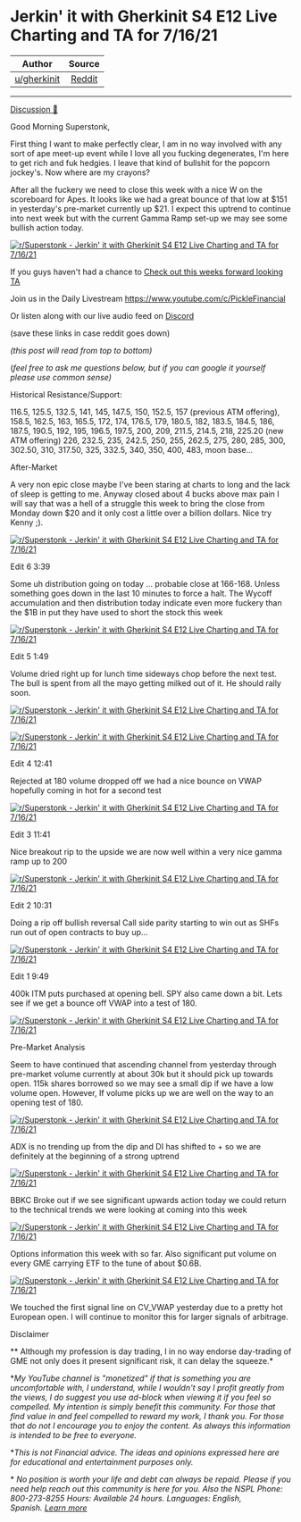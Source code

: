 Jerkin' it with Gherkinit S4 E12 Live Charting and TA for 7/16/21
=================================================================

| Author       | Source       | 
| :-------------: |:-------------:|
|  [u/gherkinit](https://www.reddit.com/user/gherkinit/) | [Reddit](https://www.reddit.com/r/Superstonk/comments/olg2vp/jerkin_it_with_gherkinit_s4_e12_live_charting_and/) | 

---

[Discussion 🦍](https://www.reddit.com/r/Superstonk/search?q=flair_name%3A%22Discussion%20%F0%9F%A6%8D%22&restrict_sr=1)

Good Morning Superstonk,

First thing I want to make perfectly clear, I am in no way involved with any sort of ape meet-up event while I love all you fucking degenerates, I'm here to get rich and fuk hedgies. I leave that kind of bullshit for the popcorn jockey's. Now where are my crayons?

After all the fuckery we need to close this week with a nice W on the scoreboard for Apes. It looks like we had a great bounce of that low at $151 in yesterday's pre-market currently up $21. I expect this uptrend to continue into next week but with the current Gamma Ramp set-up we may see some bullish action today.

[![r/Superstonk - Jerkin' it with Gherkinit S4 E12 Live Charting and TA for 7/16/21](https://preview.redd.it/n38rc9qpikb71.png?width=1192&format=png&auto=webp&s=4d8eae42c509e7d8cf654572520a069999127d03)](https://preview.redd.it/n38rc9qpikb71.png?width=1192&format=png&auto=webp&s=4d8eae42c509e7d8cf654572520a069999127d03)

If you guys haven't had a chance to [Check out this weeks forward looking TA](https://www.reddit.com/r/Superstonk/comments/oi6c88/jerkin_it_with_gherkinit_forward_looking_ta_for/)

Join us in the Daily Livestream <https://www.youtube.com/c/PickleFinancial>

Or listen along with our live audio feed on [Discord](https://discord.gg/HbqnUVsSrH)

(save these links in case reddit goes down)

*(this post will read from top to bottom)*

(*feel free to ask me questions below, but if you can google it yourself please use common sense)*

Historical Resistance/Support:

116.5, 125.5, 132.5, 141, 145, 147.5, 150, 152.5, 157 (previous ATM offering), 158.5, 162.5, 163, 165.5, 172, 174, 176.5, 179, 180.5, 182, 183.5, 184.5, 186, 187.5, 190.5, 192, 195, 196.5, 197.5, 200, 209, 211.5, 214.5, 218, 225.20 (new ATM offering) 226, 232.5, 235, 242.5, 250, 255, 262.5, 275, 280, 285, 300, 302.50, 310, 317.50, 325, 332.5, 340, 350, 400, 483, moon base...

After-Market

A very non epic close maybe I've been staring at charts to long and the lack of sleep is getting to me. Anyway closed about 4 bucks above max pain I will say that was a hell of a struggle this week to bring the close from Monday down $20 and it only cost a little over a billion dollars. Nice try Kenny ;).

[![r/Superstonk - Jerkin' it with Gherkinit S4 E12 Live Charting and TA for 7/16/21](https://preview.redd.it/8wbvp6dosmb71.png?width=694&format=png&auto=webp&s=01369f737aebb5347c75afcf94d1bc58c96f04f1)](https://preview.redd.it/8wbvp6dosmb71.png?width=694&format=png&auto=webp&s=01369f737aebb5347c75afcf94d1bc58c96f04f1)

Edit 6 3:39

Some uh distribution going on today ... probable close at 166-168. Unless something goes down in the last 10 minutes to force a halt. The Wycoff accumulation and then distribution today indicate even more fuckery than the $1B in put they have used to short the stock this week

[![r/Superstonk - Jerkin' it with Gherkinit S4 E12 Live Charting and TA for 7/16/21](https://preview.redd.it/r6nfp10onmb71.png?width=1620&format=png&auto=webp&s=6d1ee1dd61b674d6306169fbadafac33b3337cf1)](https://preview.redd.it/r6nfp10onmb71.png?width=1620&format=png&auto=webp&s=6d1ee1dd61b674d6306169fbadafac33b3337cf1)

Edit 5 1:49

Volume dried right up for lunch time sideways chop before the next test. The bull is spent from all the mayo getting milked out of it. He should rally soon.

[![r/Superstonk - Jerkin' it with Gherkinit S4 E12 Live Charting and TA for 7/16/21](https://preview.redd.it/d935vgsj4mb71.png?width=465&format=png&auto=webp&s=f3b9b44219061febcc053958d6b7f2bf1e0043d7)](https://preview.redd.it/d935vgsj4mb71.png?width=465&format=png&auto=webp&s=f3b9b44219061febcc053958d6b7f2bf1e0043d7)

[![r/Superstonk - Jerkin' it with Gherkinit S4 E12 Live Charting and TA for 7/16/21](https://preview.redd.it/i7bbbhxl4mb71.png?width=1624&format=png&auto=webp&s=a3b098d2d28c1f6ae602a955905e913d51fc949a)](https://preview.redd.it/i7bbbhxl4mb71.png?width=1624&format=png&auto=webp&s=a3b098d2d28c1f6ae602a955905e913d51fc949a)

Edit 4 12:41

Rejected at 180 volume dropped off we had a nice bounce on VWAP hopefully coming in hot for a second test

[![r/Superstonk - Jerkin' it with Gherkinit S4 E12 Live Charting and TA for 7/16/21](https://preview.redd.it/0s6mqav9slb71.png?width=1621&format=png&auto=webp&s=7987e14a96c0fbb834eb9336a06e5e4e7a5757f5)](https://preview.redd.it/0s6mqav9slb71.png?width=1621&format=png&auto=webp&s=7987e14a96c0fbb834eb9336a06e5e4e7a5757f5)

Edit 3 11:41

Nice breakout rip to the upside we are now well within a very nice gamma ramp up to 200

[![r/Superstonk - Jerkin' it with Gherkinit S4 E12 Live Charting and TA for 7/16/21](https://preview.redd.it/d8bi1roshlb71.png?width=1614&format=png&auto=webp&s=94c6a010c7a6b6153947a2a7aba5f6b55eb18a01)](https://preview.redd.it/d8bi1roshlb71.png?width=1614&format=png&auto=webp&s=94c6a010c7a6b6153947a2a7aba5f6b55eb18a01)

Edit 2 10:31

Doing a rip off bullish reversal Call side parity starting to win out as SHFs run out of open contracts to buy up...

[![r/Superstonk - Jerkin' it with Gherkinit S4 E12 Live Charting and TA for 7/16/21](https://preview.redd.it/54s1lrm35lb71.png?width=1618&format=png&auto=webp&s=ac6e19a64ecf4fa7c00d11040c3bd623817e8288)](https://preview.redd.it/54s1lrm35lb71.png?width=1618&format=png&auto=webp&s=ac6e19a64ecf4fa7c00d11040c3bd623817e8288)

Edit 1 9:49

400k ITM puts purchased at opening bell. SPY also came down a bit. Lets see if we get a bounce off VWAP into a test of 180.

[![r/Superstonk - Jerkin' it with Gherkinit S4 E12 Live Charting and TA for 7/16/21](https://preview.redd.it/oaje2rtrxkb71.png?width=1619&format=png&auto=webp&s=f4c522b4b82b0a81f0ced82ae7db54cfc00145b9)](https://preview.redd.it/oaje2rtrxkb71.png?width=1619&format=png&auto=webp&s=f4c522b4b82b0a81f0ced82ae7db54cfc00145b9)

Pre-Market Analysis

Seem to have continued that ascending channel from yesterday through pre-market volume currently at about 30k but it should pick up towards open. 115k shares borrowed so we may see a small dip if we have a low volume open. However, If volume picks up we are well on the way to an opening test of 180.

[![r/Superstonk - Jerkin' it with Gherkinit S4 E12 Live Charting and TA for 7/16/21](https://preview.redd.it/p4xmnwc8jkb71.png?width=1614&format=png&auto=webp&s=b7468fc02ec2272307d42d0a258be19ebb18e19d)](https://preview.redd.it/p4xmnwc8jkb71.png?width=1614&format=png&auto=webp&s=b7468fc02ec2272307d42d0a258be19ebb18e19d)

ADX is no trending up from the dip and DI has shifted to + so we are definitely at the beginning of a strong uptrend

[![r/Superstonk - Jerkin' it with Gherkinit S4 E12 Live Charting and TA for 7/16/21](https://preview.redd.it/6nfx0u9sjkb71.png?width=802&format=png&auto=webp&s=ab3a9b5ca530d0544a4b0fd1047e4c273786a08a)](https://preview.redd.it/6nfx0u9sjkb71.png?width=802&format=png&auto=webp&s=ab3a9b5ca530d0544a4b0fd1047e4c273786a08a)

BBKC Broke out if we see significant upwards action today we could return to the technical trends we were looking at coming into this week

[![r/Superstonk - Jerkin' it with Gherkinit S4 E12 Live Charting and TA for 7/16/21](https://preview.redd.it/fhrtgywikkb71.png?width=1480&format=png&auto=webp&s=58b693b787afb6eab4c81d1a6c762dffef32096e)](https://preview.redd.it/fhrtgywikkb71.png?width=1480&format=png&auto=webp&s=58b693b787afb6eab4c81d1a6c762dffef32096e)

Options information this week with so far. Also significant put volume on every GME carrying ETF to the tune of about $0.6B.

[![r/Superstonk - Jerkin' it with Gherkinit S4 E12 Live Charting and TA for 7/16/21](https://preview.redd.it/8xxytth6lkb71.png?width=354&format=png&auto=webp&s=c71bf8d7b24296db297da71169acfb5d8504d3d7)](https://preview.redd.it/8xxytth6lkb71.png?width=354&format=png&auto=webp&s=c71bf8d7b24296db297da71169acfb5d8504d3d7)

We touched the first signal line on CV_VWAP yesterday due to a pretty hot European open. I will continue to monitor this for larger signals of arbitrage.

Disclaimer

** Although my profession is day trading, I in no way endorse day-trading of GME not only does it present significant risk, it can delay the squeeze.*

**My YouTube channel is "monetized" if that is something you are uncomfortable with, I understand, while I wouldn't say I profit greatly from the views, I do suggest you use ad-block when viewing it if you feel so compelled.* *My intention is simply benefit this community. For those that find value in and feel compelled to reward my work, I thank you. For those that do not I encourage you to enjoy the content. As always this information is intended to be free to everyone.*

**This is not Financial advice. The ideas and opinions expressed here are for educational and entertainment purposes only.*

* *No position is worth your life and debt can always be repaid. Please if you need help reach out this community is here for you. Also the NSPL Phone: 800-273-8255 Hours: Available 24 hours. Languages: English, Spanish.* [*Learn more*](https://suicidepreventionlifeline.org/)
